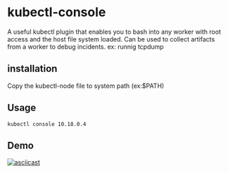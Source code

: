 # kubectl-console

A useful kubectl plugin that enables you to bash into any worker with root access and the host file system loaded. Can be used to collect artifacts from a worker to debug incidents. ex: runnig tcpdump

## installation

Copy the kubectl-node file to system path (ex:$PATH)

## Usage

`
kubectl console 10.18.0.4
`


## Demo
[![asciicast](https://asciinema.org/a/9IDpInVMtO6FkKoUidt0wGwPS.svg)](https://asciinema.org/a/9IDpInVMtO6FkKoUidt0wGwPS)
